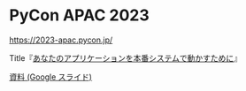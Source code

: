 # PyCon APAC 2023

https://2023-apac.pycon.jp/

Title『[あなたのアプリケーションを本番システムで動かすために](https://2023-apac.pycon.jp/timetable?id=FHTQDR)』

[資料 (Google スライド)](https://docs.google.com/presentation/d/17kKMZuTImeDHYGVHZ8p2QwKyzJdrf5GWHySZ_QeYXxY/edit?usp=sharing)
